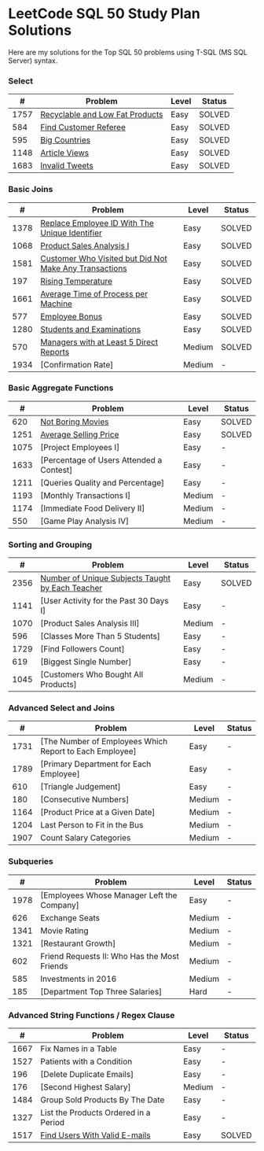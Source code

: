 # LeetCode SQL 50 Study Plan Solutions

Here are my solutions for the Top SQL 50 problems using T-SQL (MS SQL Server) syntax.

### Select

| #    | Problem                                                                               | Level | Status |
| ---- | ------------------------------------------------------------------------------------- | ----- | ------ |
| 1757 | [Recyclable and Low Fat Products](https://github.com/AlexOksam/LeetCode/blob/main/SQL50/1757_Recyclable_and_Low_Fat_Products.sql)| Easy  | SOLVED |
| 584  | [Find Customer Referee](https://github.com/AlexOksam/LeetCode/blob/main/SQL50/584_Find_Customer_Referee.sql)                    | Easy  | SOLVED |
| 595  | [Big Countries](https://github.com/AlexOksam/LeetCode/blob/main/SQL50/595_Big_Countries.sql)                                     | Easy  | SOLVED |
| 1148 | [Article Views](https://github.com/AlexOksam/SQL50/blob/main/1148_Article_Views_I.sql)                                 | Easy  | SOLVED |
| 1683 | [Invalid Tweets](https://github.com/AlexOksam/SQL50/blob/main/1683_Invalid_Tweets.sql)                                | Easy  | SOLVED |

### Basic Joins

| #    | Problem                                                                                                                                  | Level  | Status |
| ---- | ---------------------------------------------------------------------------------------------------------------------------------------- | ------ | ------ |
| 1378 | [Replace Employee ID With The Unique Identifier](https://github.com/AlexOksam/SQL50/blob/main/1378_Replace_Employee_ID_With_The_Unique_Identifier.sql)               | Easy   | SOLVED |
| 1068 | [Product Sales Analysis I](https://github.com/AlexOksam/SQL50/blob/main/1068_Product_Sales_Analysis_I.sql)                                                          | Easy   | SOLVED |
| 1581 | [Customer Who Visited but Did Not Make Any Transactions](https://github.com/AlexOksam/SQL50/blob/main/1581_Customer_Who_Visited_but_Did_Not_Make_Any_Transactions.sql) | Easy   | SOLVED |
| 197  | [Rising Temperature](https://github.com/AlexOksam/LeetCode/blob/main/SQL50/197_Rising_Temperature.sql)                                                                          | Easy   | SOLVED |
| 1661 | [Average Time of Process per Machine](https://github.com/AlexOksam/SQL50/blob/main/1661_Average_Time_of_Process_per_Machine.sql)                                      | Easy   | SOLVED |
| 577  | [Employee Bonus](https://github.com/AlexOksam/LeetCode/blob/main/SQL50/577_Employee_Bonus.sql)                                                                                 | Easy   | SOLVED |
| 1280 | [Students and Examinations](https://github.com/AlexOksam/SQL50/blob/main/1280_Students_and_Examinations.sql)                                                           | Easy   | SOLVED |
| 570  | [Managers with at Least 5 Direct Reports](https://github.com/AlexOksam/LeetCode/blob/main/SQL50/570_Managers_with_at_Least_5_Direct_Reports.sql)                              | Medium | SOLVED |
| 1934 | [Confirmation Rate]                                                                | Medium | - |

### Basic Aggregate Functions

| #    | Problem                                                                                                                | Level  | Status |
| ---- | ---------------------------------------------------------------------------------------------------------------------- | ------ | ------ |
| 620  | [Not Boring Movies](https://github.com/AlexOksam/LeetCode/blob/main/SQL50/620_Not_Boring_Movies.sql)                   | Easy   | SOLVED |
| 1251 | [Average Selling Price](https://github.com/AlexOksam/SQL50/blob/main/1251_Average_Selling_Price.sql)          | Easy   | SOLVED |
| 1075 | [Project Employees I]                                      | Easy   | - |
| 1633 | [Percentage of Users Attended a Contest] | Easy   | - |
| 1211 | [Queries Quality and Percentage]               | Easy   | - |
| 1193 | [Monthly Transactions I]                              | Medium | - |
| 1174 | [Immediate Food Delivery II]                       | Medium | - |
| 550  | [Game Play Analysis IV]                                 | Medium | - |

### Sorting and Grouping

| #    | Problem                                                                                                                               | Level  | Status |
| ---- | ------------------------------------------------------------------------------------------------------------------------------------- | ------ | ------ |
| 2356 | [Number of Unique Subjects Taught by Each Teacher](https://github.com/AlexOksam/LeetCode/blob/main/SQL50/2356_Number_of_Unique_Subjects_Taught_by_Each_Teacher.sql) | Easy   | SOLVED |
| 1141 | [User Activity for the Past 30 Days I]                        | Easy   | - |
| 1070 | [Product Sales Analysis III]                                             | Medium | - |
| 596  | [Classes More Than 5 Students]                                       | Easy   | - |
| 1729 | [Find Followers Count]                                                         | Easy   | - |
| 619  | [Biggest Single Number]                                                        | Easy   | - |
| 1045 | [Customers Who Bought All Products]                               | Medium | -|

### Advanced Select and Joins

| #    | Problem                                                                                                                                              | Level  | Status |
| ---- | ---------------------------------------------------------------------------------------------------------------------------------------------------- | ------ | ------ |
| 1731 | [The Number of Employees Which Report to Each Employee]                         | Easy   | - |
| 1789 | [Primary Department for Each Employee]                                   | Easy   | - |
| 610  | [Triangle Judgement]                                                                   | Easy   | - |
| 180  | [Consecutive Numbers]                                                             | Medium | - |
| 1164 | [Product Price at a Given Date]                                              | Medium | - |
| 1204 | Last Person to Fit in the Bus                                                                                                                        | Medium | -      |
| 1907 | Count Salary Categories                                                                                                                              | Medium | -      |

### Subqueries

| #    | Problem                                                                                                     | Level  | Status |
| ---- | ----------------------------------------------------------------------------------------------------------- | ------ | ------ |
| 1978 | [Employees Whose Manager Left the Company] | Easy   | -      |
| 626  | Exchange Seats                                                                                              | Medium | -      |
| 1341 | Movie Rating                                                                                                | Medium | -      |
| 1321 | [Restaurant Growth]                                               | Medium | -      |
| 602  | Friend Requests II: Who Has the Most Friends                                                                | Medium | -      |
| 585  | Investments in 2016                                                                                         | Medium | -      |
| 185  | [Department Top Three Salaries]                        | Hard   | -      |

### Advanced String Functions / Regex Clause

| #    | Problem                                                                                                          | Level  | Status |
| ---- | ---------------------------------------------------------------------------------------------------------------- | ------ | ------ |
| 1667 | Fix Names in a Table                                                                                             | Easy   | -      |
| 1527 | Patients with a Condition                                                                                        | Easy   | -      |
| 196  | [Delete Duplicate Emails]           | Easy   | - |
| 176  | [Second Highest Salary]                 | Medium | - |
| 1484 | Group Sold Products By The Date                                                                                  | Easy   | -      |
| 1327 | List the Products Ordered in a Period                                                                            | Easy   | -      |
| 1517 | [Find Users With Valid E-mails](https://github.com/AlexOksam/SQL50/blob/main/1517_Find_Users_With_Valid_E-Mails.sql) | Easy   | SOLVED |
